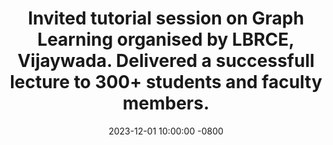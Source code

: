---
title: Invited tutorial session on Graph Learning organised by LBRCE, Vijaywada. Delivered a successfull lecture to 300+ students and faculty members.
date: 2023-12-01 10:00:00 -0800
---